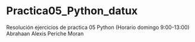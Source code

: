 # Practica05_Python_datux
Resolución ejercicios de practica 05 Python (Horario domingo 9:00-13:00) Abrahaan Alexis Periche Moran
